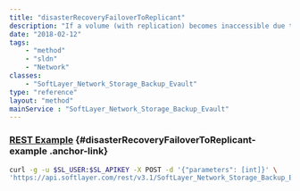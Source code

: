 ```yaml
---
title: "disasterRecoveryFailoverToReplicant"
description: "If a volume (with replication) becomes inaccessible due to a disaster event, this method can be used to immediately failover to an available replica in another location. This method does not allow for fail back via the API. To fail back to the original volume after using this method, open a support ticket. To test failover, use [SoftLayer_Network_Storage::failoverToReplicant](/reference/datatypes/$1/#$2) instead. "
date: "2018-02-12"
tags:
    - "method"
    - "sldn"
    - "Network"
classes:
    - "SoftLayer_Network_Storage_Backup_Evault"
type: "reference"
layout: "method"
mainService : "SoftLayer_Network_Storage_Backup_Evault"
---
```


### [REST Example](#disasterRecoveryFailoverToReplicant-example) <a href="/article/rest/"><i class="fas fa-question"></i></a> {#disasterRecoveryFailoverToReplicant-example .anchor-link} 
```bash
curl -g -u $SL_USER:$SL_APIKEY -X POST -d '{"parameters": [int]}' \
'https://api.softlayer.com/rest/v3.1/SoftLayer_Network_Storage_Backup_Evault/{SoftLayer_Network_Storage_Backup_EvaultID}/disasterRecoveryFailoverToReplicant'
```
